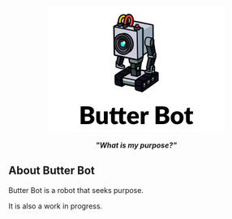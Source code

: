 <p align="center">
  <img src="https://github.com/roydejong/butter-bot/raw/master/etc/Butter_Robot+text.sm.png" alt="Butter Bot">
</p>
<p align="center">
 <strong><em>"What is my purpose?"</em></strong>
</p>

## About Butter Bot

Butter Bot is a robot that seeks purpose.

It is also a work in progress. 